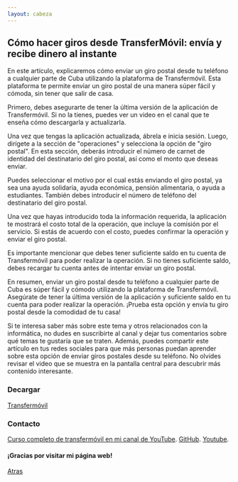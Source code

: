 ```yaml
---
layout: cabeza
---
```


## Cómo hacer giros desde TransferMóvil: envía y recibe dinero al instante

En este artículo, explicaremos cómo enviar un giro postal desde tu teléfono a cualquier parte de Cuba utilizando la plataforma de Transfermóvil. Esta plataforma te permite enviar un giro postal de una manera súper fácil y cómoda, sin tener que salir de casa.

Primero, debes asegurarte de tener la última versión de la aplicación de Transfermóvil. Si no la tienes, puedes ver un video en el canal que te enseña cómo descargarla y actualizarla.

Una vez que tengas la aplicación actualizada, ábrela e inicia sesión. Luego, dirígete a la sección de "operaciones" y selecciona la opción de "giro postal". En esta sección, deberás introducir el número de carnet de identidad del destinatario del giro postal, así como el monto que deseas enviar.

Puedes seleccionar el motivo por el cual estás enviando el giro postal, ya sea una ayuda solidaria, ayuda económica, pensión alimentaria, o ayuda a estudiantes. También debes introducir el número de teléfono del destinatario del giro postal.

Una vez que hayas introducido toda la información requerida, la aplicación te mostrará el costo total de la operación, que incluye la comisión por el servicio. Si estás de acuerdo con el costo, puedes confirmar la operación y enviar el giro postal.

Es importante mencionar que debes tener suficiente saldo en tu cuenta de Transfermóvil para poder realizar la operación. Si no tienes suficiente saldo, debes recargar tu cuenta antes de intentar enviar un giro postal.

En resumen, enviar un giro postal desde tu teléfono a cualquier parte de Cuba es súper fácil y cómodo utilizando la plataforma de Transfermóvil. Asegúrate de tener la última versión de la aplicación y suficiente saldo en tu cuenta para poder realizar la operación. ¡Prueba esta opción y envía tu giro postal desde la comodidad de tu casa!

Si te interesa saber más sobre este tema y otros relacionados con la informática, no dudes en suscribirte al canal y dejar tus comentarios sobre qué temas te gustaría que se traten. Además, puedes compartir este artículo en tus redes sociales para que más personas puedan aprender sobre esta opción de enviar giros postales desde su teléfono. No olvides revisar el video que se muestra en la pantalla central para descubrir más contenido interesante.

### Decargar

[Transfermóvil](https://www.etecsa.cu/es/aplicaciones/transfermovil)

### Contacto

[Curso completo de transfermóvil en mi canal de YouTube](https://youtube.com/playlist?list=PL9Lgme4PR4XDbaGv87gfR5AupKot9yf5Z).
[GitHub](https://github.com/Infor-Mayo).
[Youtube](https://youtube.com/@Infor-Mayo).

#### ¡Gracias por visitar mi página web!

[Atras](./1-curso-completo-transfermovil.md) 
